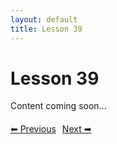 ```yaml
---
layout: default
title: Lesson 39
---
```


# Lesson 39

Content coming soon...

<div style="margin-top: 20px;">
<a href="/docs/intermediate/Lessons/lesson_38.html" style="margin-right: 10px;">⬅ Previous</a><a href="/docs/intermediate/Lessons/lesson_40.html">Next ➡</a>
</div>
